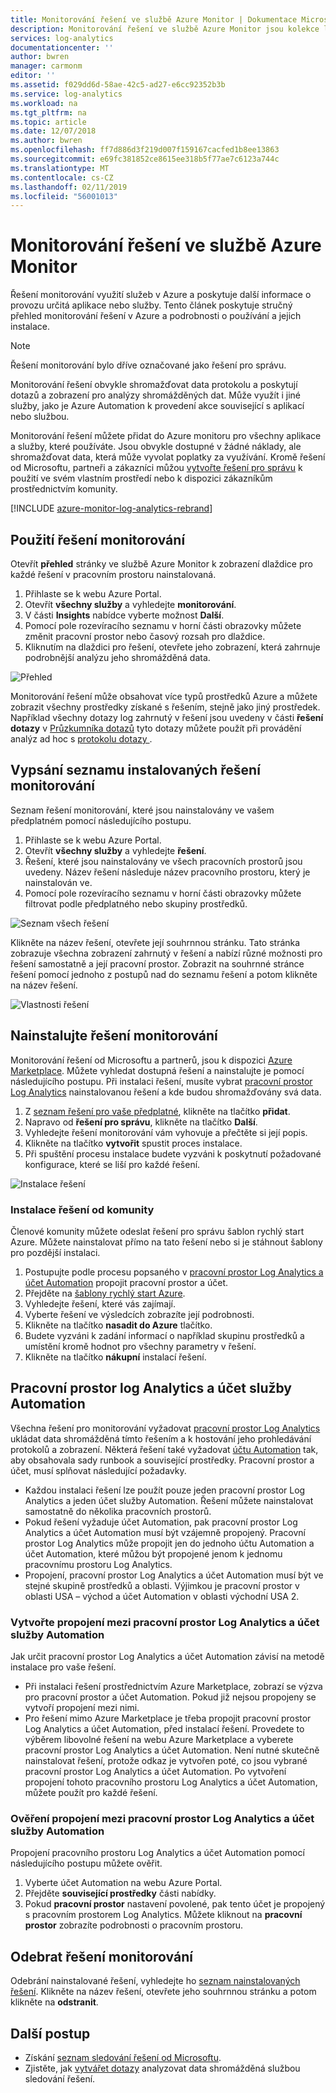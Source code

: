 ```yaml
---
title: Monitorování řešení ve službě Azure Monitor | Dokumentace Microsoftu
description: Monitorování řešení ve službě Azure Monitor jsou kolekce logiku, vizualizaci, pravidel a získávání dat, které poskytují metriky zaměřené na oblast konkrétního problému.  Tento článek obsahuje informace o instalaci a používání řešení monitorování.
services: log-analytics
documentationcenter: ''
author: bwren
manager: carmonm
editor: ''
ms.assetid: f029dd6d-58ae-42c5-ad27-e6cc92352b3b
ms.service: log-analytics
ms.workload: na
ms.tgt_pltfrm: na
ms.topic: article
ms.date: 12/07/2018
ms.author: bwren
ms.openlocfilehash: ff7d886d3f219d007f159167cacfed1b8ee13863
ms.sourcegitcommit: e69fc381852ce8615ee318b5f77ae7c6123a744c
ms.translationtype: MT
ms.contentlocale: cs-CZ
ms.lasthandoff: 02/11/2019
ms.locfileid: "56001013"
---
```

# <a name="monitoring-solutions-in-azure-monitor"></a>Monitorování řešení ve službě Azure Monitor
Řešení monitorování využití služeb v Azure a poskytuje další informace o provozu určitá aplikace nebo služby. Tento článek poskytuje stručný přehled monitorování řešení v Azure a podrobnosti o používání a jejich instalace.

> [!NOTE]
> Řešení monitorování bylo dříve označované jako řešení pro správu.

Monitorování řešení obvykle shromažďovat data protokolu a poskytují dotazů a zobrazení pro analýzy shromážděných dat. Může využít i jiné služby, jako je Azure Automation k provedení akce související s aplikací nebo službou.

Monitorování řešení můžete přidat do Azure monitoru pro všechny aplikace a služby, které používáte. Jsou obvykle dostupné v žádné náklady, ale shromažďovat data, která může vyvolat poplatky za využívání. Kromě řešení od Microsoftu, partneři a zákazníci můžou [vytvořte řešení pro správu](solutions-creating.md) k použití ve svém vlastním prostředí nebo k dispozici zákazníkům prostřednictvím komunity.

[!INCLUDE [azure-monitor-log-analytics-rebrand](../../../includes/azure-monitor-log-analytics-rebrand.md)]

## <a name="use-monitoring-solutions"></a>Použití řešení monitorování
Otevřít **přehled** stránky ve službě Azure Monitor k zobrazení dlaždice pro každé řešení v pracovním prostoru nainstalovaná. 

1. Přihlaste se k webu Azure Portal.
1. Otevřít **všechny služby** a vyhledejte **monitorování**.
1. V části **Insights** nabídce vyberte možnost **Další**.
1. Pomocí pole rozevíracího seznamu v horní části obrazovky můžete změnit pracovní prostor nebo časový rozsah pro dlaždice.
1. Kliknutím na dlaždici pro řešení, otevřete jeho zobrazení, která zahrnuje podrobnější analýzu jeho shromážděná data.

![Přehled](media/solutions/overview.png)

Monitorování řešení může obsahovat více typů prostředků Azure a můžete zobrazit všechny prostředky získané s řešením, stejně jako jiný prostředek. Například všechny dotazy log zahrnutý v řešení jsou uvedeny v části **řešení dotazy** v [Průzkumníka dotazů](../log-query/get-started-portal.md#load-queries) tyto dotazy můžete použít při provádění analýz ad hoc s [protokolu dotazy ](../log-query/log-query-overview.md).

## <a name="list-installed-monitoring-solutions"></a>Vypsání seznamu instalovaných řešení monitorování 
Seznam řešení monitorování, které jsou nainstalovány ve vašem předplatném pomocí následujícího postupu.

1. Přihlaste se k webu Azure Portal.
1. Otevřít **všechny služby** a vyhledejte **řešení**.
4. Řešení, které jsou nainstalovány ve všech pracovních prostorů jsou uvedeny. Název řešení následuje název pracovního prostoru, který je nainstalován ve.
1. Pomocí pole rozevíracího seznamu v horní části obrazovky můžete filtrovat podle předplatného nebo skupiny prostředků.


![Seznam všech řešení](media/solutions/list-solutions-all.png)

Klikněte na název řešení, otevřete její souhrnnou stránku. Tato stránka zobrazuje všechna zobrazení zahrnutý v řešení a nabízí různé možnosti pro řešení samostatně a její pracovní prostor. Zobrazit na souhrnné stránce řešení pomocí jednoho z postupů nad do seznamu řešení a potom klikněte na název řešení.

![Vlastnosti řešení](media/solutions/solution-properties.png)



## <a name="install-a-monitoring-solution"></a>Nainstalujte řešení monitorování
Monitorování řešení od Microsoftu a partnerů, jsou k dispozici [Azure Marketplace](https://azuremarketplace.microsoft.com). Můžete vyhledat dostupná řešení a nainstalujte je pomocí následujícího postupu. Při instalaci řešení, musíte vybrat [pracovní prostor Log Analytics](../platform/manage-access.md) nainstalovanou řešení a kde budou shromažďovány svá data.

1. Z [seznam řešení pro vaše předplatné](#list-installed-management-solutions), klikněte na tlačítko **přidat**. 
1. Napravo od **řešení pro správu**, klikněte na tlačítko **Další**. 
1. Vyhledejte řešení monitorování vám vyhovuje a přečtěte si její popis.
1. Klikněte na tlačítko **vytvořit** spustit proces instalace.
1. Při spuštění procesu instalace budete vyzváni k poskytnutí požadované konfigurace, které se liší pro každé řešení.

![Instalace řešení](media/solutions/install-solution.png)

### <a name="install-a-solution-from-the-community"></a>Instalace řešení od komunity
Členové komunity můžete odeslat řešení pro správu šablon rychlý start Azure. Můžete nainstalovat přímo na tato řešení nebo si je stáhnout šablony pro pozdější instalaci.

1. Postupujte podle procesu popsaného v [pracovní prostor Log Analytics a účet Automation](#log-analytics-workspace-and-automation-account) propojit pracovní prostor a účet.
2. Přejděte na [šablony rychlý start Azure](https://azure.microsoft.com/documentation/templates/). 
3. Vyhledejte řešení, které vás zajímají.
4. Vyberte řešení ve výsledcích zobrazíte její podrobnosti.
5. Klikněte na tlačítko **nasadit do Azure** tlačítko.
6. Budete vyzváni k zadání informací o například skupinu prostředků a umístění kromě hodnot pro všechny parametry v řešení.
7. Klikněte na tlačítko **nákupní** instalací řešení.


## <a name="log-analytics-workspace-and-automation-account"></a>Pracovní prostor log Analytics a účet služby Automation
Všechna řešení pro monitorování vyžadovat [pracovní prostor Log Analytics](../platform/manage-access.md) ukládat data shromážděná tímto řešením a k hostování jeho prohledávání protokolů a zobrazení. Některá řešení také vyžadovat [účtu Automation](../../automation/automation-security-overview.md#automation-account-overview) tak, aby obsahovala sady runbook a související prostředky. Pracovní prostor a účet, musí splňovat následující požadavky.

* Každou instalaci řešení lze použít pouze jeden pracovní prostor Log Analytics a jeden účet služby Automation. Řešení můžete nainstalovat samostatně do několika pracovních prostorů.
* Pokud řešení vyžaduje účet Automation, pak pracovní prostor Log Analytics a účet Automation musí být vzájemně propojený. Pracovní prostor Log Analytics může propojit jen do jednoho účtu Automation a účet Automation, které můžou být propojené jenom k jednomu pracovnímu prostoru Log Analytics.
* Propojení, pracovní prostor Log Analytics a účet Automation musí být ve stejné skupině prostředků a oblasti. Výjimkou je pracovní prostor v oblasti USA – východ a účet Automation v oblasti východní USA 2.

### <a name="create-a-link-between-a-log-analytics-workspace-and-automation-account"></a>Vytvořte propojení mezi pracovní prostor Log Analytics a účet služby Automation
Jak určit pracovní prostor Log Analytics a účet Automation závisí na metodě instalace pro vaše řešení.

* Při instalaci řešení prostřednictvím Azure Marketplace, zobrazí se výzva pro pracovní prostor a účet Automation. Pokud již nejsou propojeny se vytvoří propojení mezi nimi.
* Pro řešení mimo Azure Marketplace je třeba propojit pracovní prostor Log Analytics a účet Automation, před instalací řešení. Provedete to výběrem libovolné řešení na webu Azure Marketplace a vyberete pracovní prostor Log Analytics a účet Automation. Není nutné skutečně nainstalovat řešení, protože odkaz je vytvořen poté, co jsou vybrané pracovní prostor Log Analytics a účet Automation. Po vytvoření propojení tohoto pracovního prostoru Log Analytics a účet Automation, můžete použít pro každé řešení.

### <a name="verify-the-link-between-a-log-analytics-workspace-and-automation-account"></a>Ověření propojení mezi pracovní prostor Log Analytics a účet služby Automation
Propojení pracovního prostoru Log Analytics a účet Automation pomocí následujícího postupu můžete ověřit.

1. Vyberte účet Automation na webu Azure Portal.
1. Přejděte **související prostředky** části nabídky.
1. Pokud **pracovní prostor** nastavení povolené, pak tento účet je propojený s pracovním prostorem Log Analytics. Můžete kliknout na **pracovní prostor** zobrazíte podrobnosti o pracovním prostoru.

## <a name="remove-a-monitoring-solution"></a>Odebrat řešení monitorování
Odebrání nainstalované řešení, vyhledejte ho [seznam nainstalovaných řešení](#list-installed-monitoring-solutions). Klikněte na název řešení, otevřete jeho souhrnnou stránku a potom klikněte na **odstranit**.


## <a name="next-steps"></a>Další postup
* Získání [seznam sledování řešení od Microsoftu](solutions-inventory.md).
* Zjistěte, jak [vytvářet dotazy](../log-query/log-query-overview.md) analyzovat data shromážděná službou sledování řešení.

